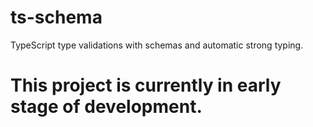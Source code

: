 # ts-schema
TypeScript type validations with schemas and automatic strong typing.

# This project is currently in early stage of development.
